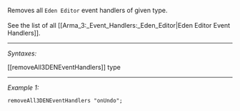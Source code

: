 Removes all `Eden Editor` event handlers of given type. 
<br><br>
See the list of all [[Arma_3:_Event_Handlers:_Eden_Editor|Eden Editor Event Handlers]].


---
*Syntaxes:*

[[removeAll3DENEventHandlers]] type

---
*Example 1:*

```sqf
removeAll3DENEventHandlers "onUndo";
```